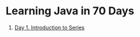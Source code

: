 # Learning Java in 70 Days
<ol>
 <li><a href="https://www.youtube.com/watch?v=WJIxqneNTbo&list=PLeFz5Wk_Sc0iGnzxLUiuN77riGOSFpxHx&index=2&t=0s">Day 1. Introduction to Series</a></li>
</ol>
 
